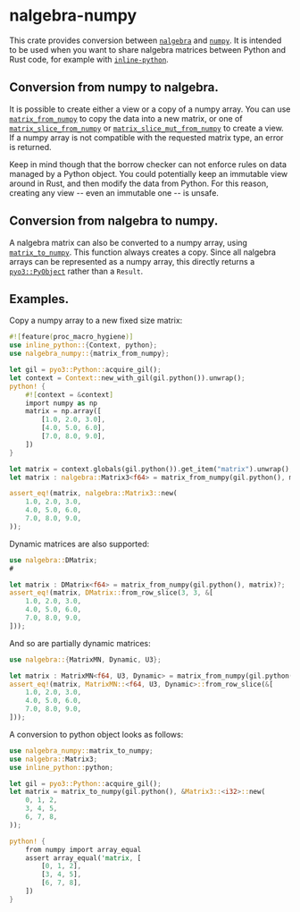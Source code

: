 # nalgebra-numpy

This crate provides conversion between [`nalgebra`](https://docs.rs/nalgebra/) and [`numpy`](https://numpy.org/).
It is intended to be used when you want to share nalgebra matrices between Python and Rust code,
for example with [`inline-python`](https://docs.rs/inline-python).

## Conversion from numpy to nalgebra.

It is possible to create either a view or a copy of a numpy array.
You can use [`matrix_from_numpy`](https://docs.rs/nalgebra-numpy/latest/nalgebra_numpy/fn.matrix_from_numpy.html) to copy the data into a new matrix,
or one of [`matrix_slice_from_numpy`](https://docs.rs/nalgebra-numpy/latest/nalgebra_numpy/fn.matrix_slice_from_numpy.html)
or [`matrix_slice_mut_from_numpy`](https://docs.rs/nalgebra-numpy/latest/nalgebra_numpy/fn.matrix_slice_mut_from_numpy.html) to create a view.
If a numpy array is not compatible with the requested matrix type,
an error is returned.

Keep in mind though that the borrow checker can not enforce rules on data managed by a Python object.
You could potentially keep an immutable view around in Rust, and then modify the data from Python.
For this reason, creating any view -- even an immutable one -- is unsafe.

## Conversion from nalgebra to numpy.

A nalgebra matrix can also be converted to a numpy array, using [`matrix_to_numpy`](https://docs.rs/nalgebra-numpy/latest/nalgebra_numpy/fn.matrix_to_numpy.html).
This function always creates a copy.
Since all nalgebra arrays can be represented as a numpy array,
this directly returns a [`pyo3::PyObject`](https://docs.rs/pyo3/latest/pyo3/struct.PyObject.html) rather than a `Result`.

## Examples.

Copy a numpy array to a new fixed size matrix:

```rust
#![feature(proc_macro_hygiene)]
use inline_python::{Context, python};
use nalgebra_numpy::{matrix_from_numpy};

let gil = pyo3::Python::acquire_gil();
let context = Context::new_with_gil(gil.python()).unwrap();
python! {
    #![context = &context]
    import numpy as np
    matrix = np.array([
        [1.0, 2.0, 3.0],
        [4.0, 5.0, 6.0],
        [7.0, 8.0, 9.0],
    ])
}

let matrix = context.globals(gil.python()).get_item("matrix").unwrap();
let matrix : nalgebra::Matrix3<f64> = matrix_from_numpy(gil.python(), matrix)?;

assert_eq!(matrix, nalgebra::Matrix3::new(
    1.0, 2.0, 3.0,
    4.0, 5.0, 6.0,
    7.0, 8.0, 9.0,
));
```

Dynamic matrices are also supported:

```rust
use nalgebra::DMatrix;
#

let matrix : DMatrix<f64> = matrix_from_numpy(gil.python(), matrix)?;
assert_eq!(matrix, DMatrix::from_row_slice(3, 3, &[
    1.0, 2.0, 3.0,
    4.0, 5.0, 6.0,
    7.0, 8.0, 9.0,
]));
```

And so are partially dynamic matrices:

```rust
use nalgebra::{MatrixMN, Dynamic, U3};

let matrix : MatrixMN<f64, U3, Dynamic> = matrix_from_numpy(gil.python(), matrix)?;
assert_eq!(matrix, MatrixMN::<f64, U3, Dynamic>::from_row_slice(&[
    1.0, 2.0, 3.0,
    4.0, 5.0, 6.0,
    7.0, 8.0, 9.0,
]));
```

A conversion to python object looks as follows:
```rust
use nalgebra_numpy::matrix_to_numpy;
use nalgebra::Matrix3;
use inline_python::python;

let gil = pyo3::Python::acquire_gil();
let matrix = matrix_to_numpy(gil.python(), &Matrix3::<i32>::new(
    0, 1, 2,
    3, 4, 5,
    6, 7, 8,
));

python! {
    from numpy import array_equal
    assert array_equal('matrix, [
        [0, 1, 2],
        [3, 4, 5],
        [6, 7, 8],
    ])
}
```

